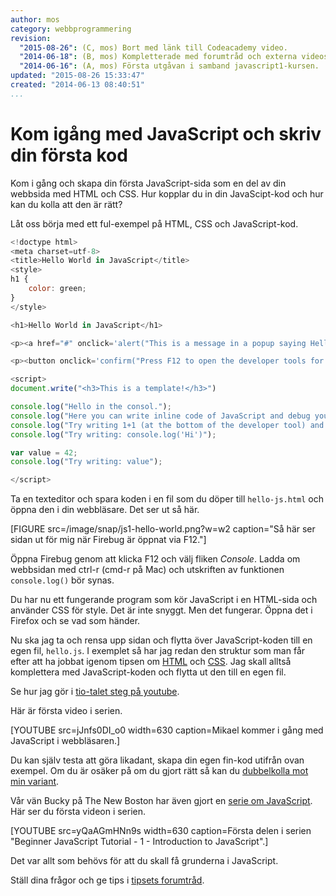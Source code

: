 ```yaml
---
author: mos
category: webbprogrammering
revision:
  "2015-08-26": (C, mos) Bort med länk till Codeacademy video.
  "2014-06-18": (B, mos) Kompletterade med forumtråd och externa videoserier.
  "2014-06-16": (A, mos) Första utgåvan i samband javascript1-kursen.
updated: "2015-08-26 15:33:47"
created: "2014-06-13 08:40:51"
...
```

Kom igång med JavaScript och skriv din första kod
==================================

Kom i gång och skapa din första JavaScript-sida som en del av din webbsida med HTML och CSS. Hur kopplar du in din JavaScipt-kod och hur kan du kolla att den är rätt?

<!--more-->

Låt oss börja med ett ful-exempel på HTML, CSS och JavaScript-kod.

```javascript
<!doctype html>
<meta charset=utf-8>
<title>Hello World in JavaScript</title>
<style>
h1 {
    color: green;
}
</style>

<h1>Hello World in JavaScript</h1>

<p><a href="#" onclick='alert("This is a message in a popup saying Hello World");'>Show an alert popup.</a></p>

<p><button onclick='confirm("Press F12 to open the developer tools for your browser, select the console. Then reload the page and see the message in the console.");'>Show a confirm popup.</button></p>

<script>
document.write("<h3>This is a template!</h3>")

console.log("Hello in the consol.");
console.log("Here you can write inline code of JavaScript and debug your programs.");
console.log("Try writing 1+1 (at the bottom of the developer tool) and see what happens.");
console.log("Try writing: console.log('Hi')");

var value = 42;
console.log("Try writing: value");

</script>
```

Ta en texteditor och spara koden i en fil som du döper till `hello-js.html` och öppna den i din webbläsare. Det ser ut så här.

[FIGURE src=/image/snap/js1-hello-world.png?w=w2 caption="Så här ser sidan ut för mig när Firebug är öppnat via F12."]

Öppna Firebug genom att klicka F12 och välj fliken *Console*. Ladda om webbsidan med ctrl-r (cmd-r på Mac) och utskriften av funktionen `console.log()` bör synas.

Du har nu ett fungerande program som kör JavaScript i en HTML-sida och använder CSS för style. Det är inte snyggt. Men det fungerar. Öppna det i Firefox och se vad som händer.

Nu ska jag ta och rensa upp sidan och flytta över JavaScript-koden till en egen fil, `hello.js`. I exemplet så har jag redan den struktur som man får efter att ha jobbat igenom tipsen om [HTML](coachen/gor-din-forsta-sida-med-html5) och [CSS](coachen/styla-din-sida-med-css-och-en-extern-stylesheet). Jag skall alltså komplettera med JavaScript-koden och flytta ut den till en egen fil.

Se hur jag gör i [tio-talet steg på youtube](https://www.youtube.com/playlist?list=PLKtP9l5q3ce_11l3iKwIKRM4DFuhtBeNE).

Här är första video i serien.

[YOUTUBE src=jJnfs0DI_o0 width=630 caption=Mikael kommer i gång med JavaScript i webbläsaren.]

Du kan själv testa att göra likadant, skapa din egen fin-kod utifrån ovan exempel. Om du är osäker på om du gjort rätt så kan du [dubbelkolla mot min variant](javascript1/repo/example/hello-world).

Vår vän Bucky på The New Boston har även gjort en [serie om JavaScript](https://www.youtube.com/playlist?list=PL46F0A159EC02DF82). Här ser du första videon i serien.

[YOUTUBE src=yQaAGmHNn9s width=630 caption=Första delen i serien "Beginner JavaScript Tutorial - 1 - Introduction to JavaScript".]

Det var allt som behövs för att du skall få grunderna i JavaScript.

Ställ dina frågor och ge tips i [tipsets forumtråd](t/2458).





